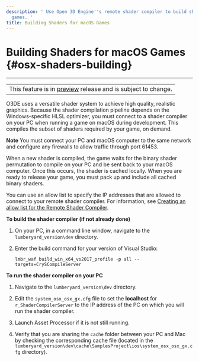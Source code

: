 ```yaml
---
description: ' Use Open 3D Engine''s remote shader compiler to build shaders for your macOS
  games. '
title: Building Shaders for macOS Games
---
```

# Building Shaders for macOS Games {#osx-shaders-building}


****

|  |
| --- |
| This feature is in [preview](/docs/userguide/ly-glos-chap#preview) release and is subject to change\.  |

O3DE uses a versatile shader system to achieve high quality, realistic graphics\. Because the shader compilation pipeline depends on the Windows\-specific HLSL optimizer, you must connect to a shader compiler on your PC when running a game on macOS during development\. This compiles the subset of shaders required by your game, on demand\.

**Note**
You must connect your PC and macOS computer to the same network and configure any firewalls to allow traffic through port 61453\.

When a new shader is compiled, the game waits for the binary shader permutation to compile on your PC and be sent back to your macOS computer\. Once this occurs, the shader is cached locally\. When you are ready to release your game, you must pack up and include all cached binary shaders\.

You can use an allow list to specify the IP addresses that are allowed to connect to your remote shader compiler\. For information, see [Creating an allow list for the Remote Shader Compiler](/docs/userguide/materials/shaders/custom-dev-remote-compiler#mat-shaders-custom-dev-remote-compiler-allow)\.

**To build the shader compiler \(if not already done\)**

1. On your PC, in a command line window, navigate to the `lumberyard_version\dev` directory\.

1. Enter the build command for your version of Visual Studio:

   ```
   lmbr_waf build_win_x64_vs2017_profile -p all --targets=CrySCompileServer
   ```

**To run the shader compiler on your PC**

1. Navigate to the `lumberyard_version\dev` directory\.

1. Edit the `system_osx_osx_gx.cfg` file to set the **localhost** for `r_ShaderCompilerServer` to the IP address of the PC on which you will run the shader compiler\.

1. Launch Asset Processor if it is not still running\.

1. Verify that you are sharing the `cache` folder between your PC and Mac by checking the corresponding cache file \(located in the `lumberyard_version\dev\cache\SamplesProject\ios\system_osx_osx_gx.cfg` directory\)\.